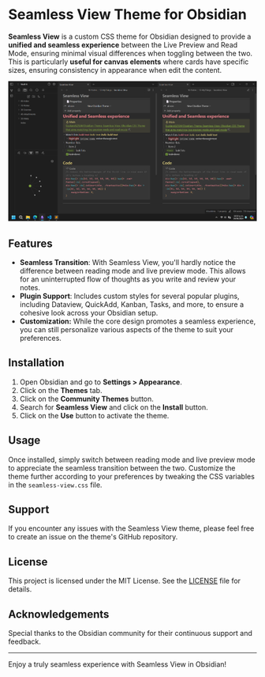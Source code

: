# Seamless View Theme for Obsidian

**Seamless View** is a custom CSS theme for Obsidian designed to provide a **unified and seamless experience** between the Live Preview and Read Mode, ensuring minimal visual differences when toggling between the two. This is particularly **useful for canvas elements** where cards have specific sizes, ensuring consistency in appearance when edit the content.

<p align="center">
  <img src="assets/Seamless View HD.png" alt="screenshot" style="max-width: auto;">
</p>

## Features

-   **Seamless Transition**: With Seamless View, you'll hardly notice the difference between reading mode and live preview mode. This allows for an uninterrupted flow of thoughts as you write and review your notes.
-   **Plugin Support**: Includes custom styles for several popular plugins, including Dataview, QuickAdd, Kanban, Tasks, and more, to ensure a cohesive look across your Obsidian setup.
-   **Customization:** While the core design promotes a seamless experience, you can still personalize various aspects of the theme to suit your preferences.

## Installation

1. Open Obsidian and go to **Settings > Appearance**.
2. Click on the **Themes** tab.
3. Click on the **Community Themes** button.
4. Search for **Seamless View** and click on the **Install** button.
5. Click on the **Use** button to activate the theme.

## Usage

Once installed, simply switch between reading mode and live preview mode to appreciate the seamless transition between the two. Customize the theme further according to your preferences by tweaking the CSS variables in the `seamless-view.css` file.

## Support

If you encounter any issues with the Seamless View theme, please feel free to create an issue on the theme's GitHub repository.

## License

This project is licensed under the MIT License. See the [LICENSE](LICENSE) file for details.

## Acknowledgements

Special thanks to the Obsidian community for their continuous support and feedback.

---

Enjoy a truly seamless experience with Seamless View in Obsidian!
